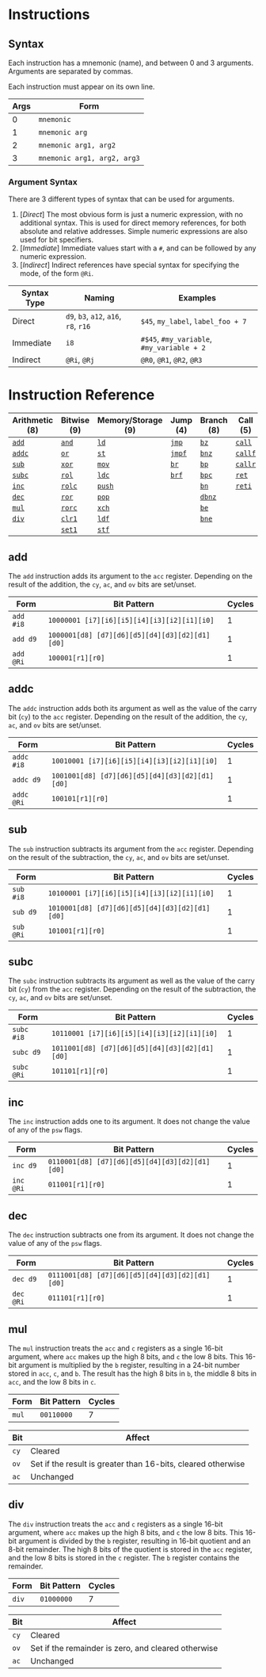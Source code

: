 
Instructions
============

Syntax
------

Each instruction has a mnemonic (name), and between 0 and 3
arguments. Arguments are separated by commas.

Each instruction must appear on its own line.

| Args | Form                        |
|------|-----------------------------|
| 0    | `mnemonic`                  |
| 1    | `mnemonic arg`              |
| 2    | `mnemonic arg1, arg2`       |
| 3    | `mnemonic arg1, arg2, arg3` |

### Argument Syntax

There are 3 different types of syntax that can be used for arguments.

1. [*Direct*] The most obvious form is just a numeric expression, with no
   additional syntax. This is used for direct memory references, for
   both absolute and relative addresses. Simple numeric expressions
   are also used for bit specifiers.
2. [*Immediate*] Immediate values start with a `#`, and can be followed by any
   numeric expression.
3. [*Indirect*] Indirect references have special syntax for specifying the mode, of
   the form `@Ri`.

| Syntax Type | Naming                                | Examples                                   |
|-------------|---------------------------------------|--------------------------------------------|
| Direct      | `d9`, `b3`, `a12`, `a16`, `r8`, `r16` | `$45`, `my_label`, `label_foo + 7`         |
| Immediate   | `i8`                                  | `#$45`, `#my_variable`, `#my_variable + 2` |
| Indirect    | `@Ri`, `@Rj`                          | `@R0`, `@R1`, `@R2`, `@R3`                 |

Instruction Reference
=====================

| Arithmetic (8)  | Bitwise (9)     | Memory/Storage (9) | Jump (4)        | Branch (8)      | Call (5)          | NOP (1)       |
|-----------------|-----------------|--------------------|-----------------|-----------------|-------------------|---------------|
| [`add`](#add)   | [`and`](#and)   | [`ld`](#ld)        | [`jmp`](#jmp)   | [`bz`](#bz)     | [`call`](#call)   | [`nop`](#nop) |
| [`addc`](#addc) | [`or`](#or)     | [`st`](#st)        | [`jmpf`](#jmpf) | [`bnz`](#bnz)   | [`callf`](#callf) |               |
| [`sub`](#sub)   | [`xor`](#xor)   | [`mov`](#mov)      | [`br`](#br)     | [`bp`](#bp)     | [`callr`](#callr) |               |
| [`subc`](#subc) | [`rol`](#rol)   | [`ldc`](#ldc)      | [`brf`](#brf)   | [`bpc`](#bpc)   | [`ret`](#ret)     |               |
| [`inc`](#inc)   | [`rolc`](#rolc) | [`push`](#push)    |                 | [`bn`](#bn)     | [`reti`](#reti)   |               |
| [`dec`](#dec)   | [`ror`](#ror)   | [`pop`](#pop)      |                 | [`dbnz`](#dbnz) |                   |               |
| [`mul`](#mul)   | [`rorc`](#rorc) | [`xch`](#xch)      |                 | [`be`](#be)     |                   |               |
| [`div`](#div)   | [`clr1`](#clr1) | [`ldf`](#ldf)      |                 | [`bne`](#bne)   |                   |               |
|                 | [`set1`](#set1) | [`stf`](#stf)      |                 |                 |                   |               |

add
---

The `add` instruction adds its argument to the `acc`
register. Depending on the result of the addition, the `cy`, `ac`, and
`ov` bits are set/unset.

| Form      | Bit Pattern                                    | Cycles |
|-----------|------------------------------------------------|--------|
| `add #i8` | `10000001 [i7][i6][i5][i4][i3][i2][i1][i0]`    | 1      |
| `add d9`  | `1000001[d8] [d7][d6][d5][d4][d3][d2][d1][d0]` | 1      |
| `add @Ri` | `100001[r1][r0]`                               | 1      |

addc
----

The `addc` instruction adds both its argument as well as the value of
the carry bit (`cy`) to the `acc` register. Depending on the result of
the addition, the `cy`, `ac`, and `ov` bits are set/unset.

| Form       | Bit Pattern                                    | Cycles |
|------------|------------------------------------------------|--------|
| `addc #i8` | `10010001 [i7][i6][i5][i4][i3][i2][i1][i0]`    | 1      |
| `addc d9`  | `1001001[d8] [d7][d6][d5][d4][d3][d2][d1][d0]` | 1      |
| `addc @Ri` | `100101[r1][r0]`                               | 1      |

sub
---

The `sub` instruction subtracts its argument from the `acc`
register. Depending on the result of the subtraction, the `cy`, `ac`,
and `ov` bits are set/unset.

| Form       | Bit Pattern                                    | Cycles |
|------------|------------------------------------------------|--------|
| `sub #i8`  | `10100001 [i7][i6][i5][i4][i3][i2][i1][i0]`    | 1      |
| `sub d9`   | `1010001[d8] [d7][d6][d5][d4][d3][d2][d1][d0]` | 1      |
| `sub @Ri`  | `101001[r1][r0]`                               | 1      |

subc
----

The `subc` instruction subtracts its argument as well as the value of
the carry bit (`cy`) from the `acc` register. Depending on the result
of the subtraction, the `cy`, `ac`, and `ov` bits are set/unset.

| Form       | Bit Pattern                                    | Cycles |
|------------|------------------------------------------------|--------|
| `subc #i8` | `10110001 [i7][i6][i5][i4][i3][i2][i1][i0]`    | 1      |
| `subc d9`  | `1011001[d8] [d7][d6][d5][d4][d3][d2][d1][d0]` | 1      |
| `subc @Ri` | `101101[r1][r0]`                               | 1      |

inc
---

The `inc` instruction adds one to its argument. It does not change the
value of any of the `psw` flags.

| Form       | Bit Pattern                                    | Cycles |
|------------|------------------------------------------------|--------|
| `inc d9`   | `0110001[d8] [d7][d6][d5][d4][d3][d2][d1][d0]` | 1      |
| `inc @Ri`  | `011001[r1][r0]`                               | 1      |

dec
---

The `dec` instruction subtracts one from its argument. It does not
change the value of any of the `psw` flags.

| Form       | Bit Pattern                                    | Cycles |
|------------|------------------------------------------------|--------|
| `dec d9`   | `0111001[d8] [d7][d6][d5][d4][d3][d2][d1][d0]` | 1      |
| `dec @Ri`  | `011101[r1][r0]`                               | 1      |

mul
---

The `mul` instruction treats the `acc` and `c` registers as a single
16-bit argument, where `acc` makes up the high 8 bits, and `c` the low
8 bits. This 16-bit argument is multiplied by the `b` register,
resulting in a 24-bit number stored in `acc`, `c`, and `b`. The result
has the high 8 bits in `b`, the middle 8 bits in `acc`, and the low 8
bits in `c`.

| Form       | Bit Pattern                                    | Cycles |
|------------|------------------------------------------------|--------|
| `mul`      | `00110000`                                     | 7      |

| Bit  | Affect                                                       |
|------|--------------------------------------------------------------|
| `cy` | Cleared                                                      |
| `ov` | Set if the result is greater than 16-bits, cleared otherwise |
| `ac` | Unchanged                                                    |

div
---

The `div` instruction treats the `acc` and `c` registers as a single
16-bit argument, where `acc` makes up the high 8 bits, and `c` the low
8 bits. This 16-bit argument is divided by the `b` register, resulting
in 16-bit quotient and an 8-bit remainder. The high 8 bits of the
quotient is stored in the `acc` register, and the low 8 bits is stored
in the `c` register. The `b` register contains the remainder.

| Form       | Bit Pattern                                    | Cycles |
|------------|------------------------------------------------|--------|
| `div`      | `01000000`                                     | 7      |

| Bit  | Affect                                              |
|------|-----------------------------------------------------|
| `cy` | Cleared                                             |
| `ov` | Set if the remainder is zero, and cleared otherwise |
| `ac` | Unchanged                                           |


